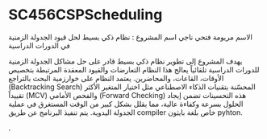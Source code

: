 # SC456CSPScheduling
الاسم مريومة فتحي ناجي اسم المشروع : نظام ذكي بسيط لحل قيود الجدولة الزمنية في الدورات الدراسية 

 يهدف المشروع إلى تطوير نظام ذكي بسيط قادر على حل مشاكل الجدولة الزمنية للدورات الدراسية تلقائياً يعالج هذا النظام التعارضات والقيود المعقدة المرتبطة بتخصيص الأوقات، القاعات، والمحاضرين.
 يعتمد النظام على خوارزمية البحث بالتراجع (Backtracking Search) المحسّنة بتقنيات الذكاء الاصطناعي مثل اختيار المتغير الأكثر تقييداً (MCV) والفحص الأمامي (Forward Checking) هذه التحسينات تضمن إيجاد الحلول بسرعة وكفاءة عالية، مما يقلل بشكل كبير من الوقت المستغرق في عملية الجدولة اليدوية.
 يتم تنفيذ البرنامج عن طريق compiler خاص بلغة بايثون pyhton.

 
 
 .
